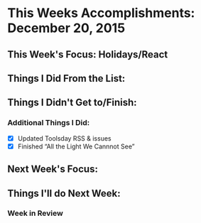 # This Weeks Accomplishments: December 20, 2015

## This Week's Focus: Holidays/React

## Things I Did From the List:

## Things I Didn't Get to/Finish:

### Additional Things I Did:

- [x] Updated Toolsday RSS & issues
- [x] Finished “All the Light We Cannnot See”

## Next Week's Focus:

## Things I'll do Next Week:

### Week in Review
